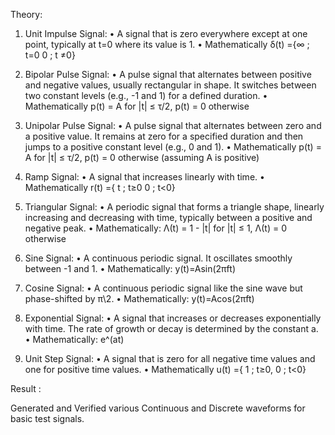 Theory:
1. Unit Impulse Signal: 
• A signal that is zero everywhere except at one point, typically at t=0 where its value
 is 1. 
• Mathematically δ(t) ={∞ ; t=0
 0 ; t ≠0} 
2. Bipolar Pulse Signal: 
• A pulse signal that alternates between positive and negative values, usually 
rectangular in shape. It switches between two constant levels (e.g., -1 and 1) for a 
defined duration. 
• Mathematically p(t) = A for |t| ≤ τ/2, p(t) = 0 otherwise 

3. Unipolar Pulse Signal: 
• A pulse signal that alternates between zero and a positive value. It remains at zero 
for a specified duration and then jumps to a positive constant level (e.g., 0 and 1). 
• Mathematically p(t) = A for |t| ≤ τ/2, p(t) = 0 otherwise (assuming A is positive)
4. Ramp Signal: 
• A signal that increases linearly with time. 
• Mathematically r(t) ={ t ; t≥0
0 ; t<0} 
5. Triangular Signal: 
• A periodic signal that forms a triangle shape, linearly increasing and decreasing with 
time, typically between a positive and negative peak. 
• Mathematically: Λ(t) = 1 - |t| for |t| ≤ 1, Λ(t) = 0 otherwise 
6. Sine Signal: 
• A continuous periodic signal. It oscillates smoothly between -1 and 1. 
• Mathematically: y(t)=Asin(2πft) 
 
7. Cosine Signal: 
• A continuous periodic signal like the sine wave but phase-shifted by π\2. 
• Mathematically: y(t)=Acos(2πft) 
8. Exponential Signal: 
• A signal that increases or decreases exponentially with time. The rate of growth or 
decay is determined by the constant a. 
• Mathematically: e^(at) 
9. Unit Step Signal: 
• A signal that is zero for all negative time values and one for positive time values. 
• Mathematically u(t) ={ 1 ; t≥0,
 0 ; t<0}


 Result :

Generated and Verified various Continuous and Discrete waveforms for basic test signals.




